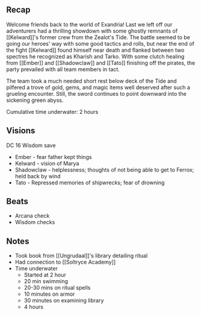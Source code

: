 
## Recap

Welcome friends back to the world of Exandria! Last we left off our adventurers had a thrilling showdown with some ghostly remnants of [[Kelward]]'s former crew from the Zealot's Tide. The battle seemed to be going our heroes' way with some good tactics and rolls, but near the end of the fight [[Kelward]] found himself near death and flanked between two spectres he recognized as Kharish and Tarko. With some clutch healing from [[Ember]] and [[Shadowclaw]] and [[Tato]] finishing off the pirates, the party prevailed with all team members in tact.

The team took a much needed short rest below deck of the Tide and pilfered a trove of gold, gems, and magic items well deserved after such a grueling encounter. Still, the sword continues to point downward into the sickening green abyss.

Cumulative time underwater: 2 hours

## Visions

DC 16 Wisdom save 

* Ember - fear father kept things
* Kelward - vision of Marya
* Shadowclaw - helplessness; thoughts of not being able to get to Ferrox; held back by wind
* Tato - Repressed memories of shipwrecks; fear of drowning

## Beats

* Arcana check
* Wisdom checks

## Notes

* Took book from [[Ungrudaal]]'s library detailing ritual
* Had connection to [[Soltryce Academy]]
* Time underwater
	* Started at 2 hour
	* 20 min swimming
	* 20-30 mins on ritual spells
	* 10 minutes on armor
	* 30 minutes on examining library
	* 4 hours